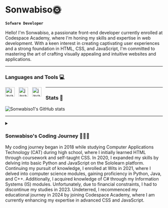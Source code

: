 # Sonwabiso🌞

**`Sofware Developer`**

Hello! I'm Sonwabiso, a passionate front-end developer currently enrolled at Codespace Academy, where I'm honing my skills and expertise in web development. With a keen interest in creating captivating user experiences and a strong foundation in HTML, CSS, and JavaScript, I'm committed to mastering the art of crafting visually appealing and intuitive websites and applications. 

___

### Languages and Tools 💻

<img align="left" alt="javascript" width="30px" style="padding-right:10px;" src="https://cdn.jsdelivr.net/gh/devicons/devicon@latest/icons/javascript/javascript-original.svg" />
<img align="left" alt="javascript" width="30px" style="padding-right:10px;"  src="https://cdn.jsdelivr.net/gh/devicons/devicon@latest/icons/css3/css3-original.svg" />
<img align="left" alt="javascript" width="30px" style="padding-right:10px;"  src="https://cdn.jsdelivr.net/gh/devicons/devicon@latest/icons/html5/html5-original.svg" />

___

### Stats 🧮

![Sonwabiso1's GitHub stats](https://github-readme-stats.vercel.app/api?username=Sonwabiso1&theme=dark&show_icons=true)

___

<details>
  <summary>
    <h3> Sonwabiso's Coding Journey 🧑🏽‍💻</h3>
    
My coding journey began in 2018 while studying Computer Applications Technology (CAT) during high school, where I initially learned HTML through coursework and self-taught CSS. In 2020, I expanded my skills by delving into basic Python and JavaScript on the Sololearn platform. Continuing my pursuit of knowledge, I enrolled at Wits in 2021, where I delved into computer science modules, gaining proficiency in Python, Java, and C++. Additionally, I acquired knowledge of C# through my Information Systems (IS) modules. Unfortunately, due to financial constraints, I had to discontinue my studies in 2023. Undeterred, I recommenced my educational journey in 2024 by joining Codespace Academy, where I am currently enhancing my expertise in advanced CSS and JavaScript.
  </summary>
  
</details>


